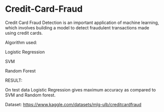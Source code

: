 # Credit-Card-Fraud
Credit Card Fraud Detection is an important application of machine learning, which involves building a model to detect fraudulent transactions made using credit cards.

Algorithm used:

Logistic Regression

SVM

Random Forest

RESULT: 

On test data Logistic Regression gives maximum accuracy as compared to SVM and Random forest.

Dataset: https://www.kaggle.com/datasets/mlg-ulb/creditcardfraud

